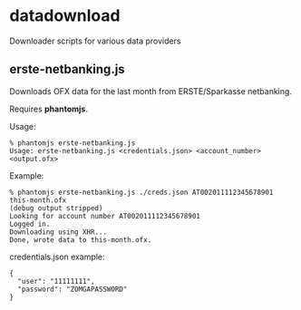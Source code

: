 datadownload
============

Downloader scripts for various data providers


erste-netbanking.js
-------

Downloads OFX data for the last month from ERSTE/Sparkasse netbanking.

Requires **phantomjs**.

Usage:
```
% phantomjs erste-netbanking.js
Usage: erste-netbanking.js <credentials.json> <account_number> <output.ofx>
```

Example:
```
% phantomjs erste-netbanking.js ./creds.json AT002011112345678901 this-month.ofx
(debug output stripped)
Looking for account number AT002011112345678901
Logged in.
Downloading using XHR...
Done, wrote data to this-month.ofx.
```

credentials.json example:
```
{
  "user": "11111111",
  "password": "ZOMGAPASSWORD"
}
```
